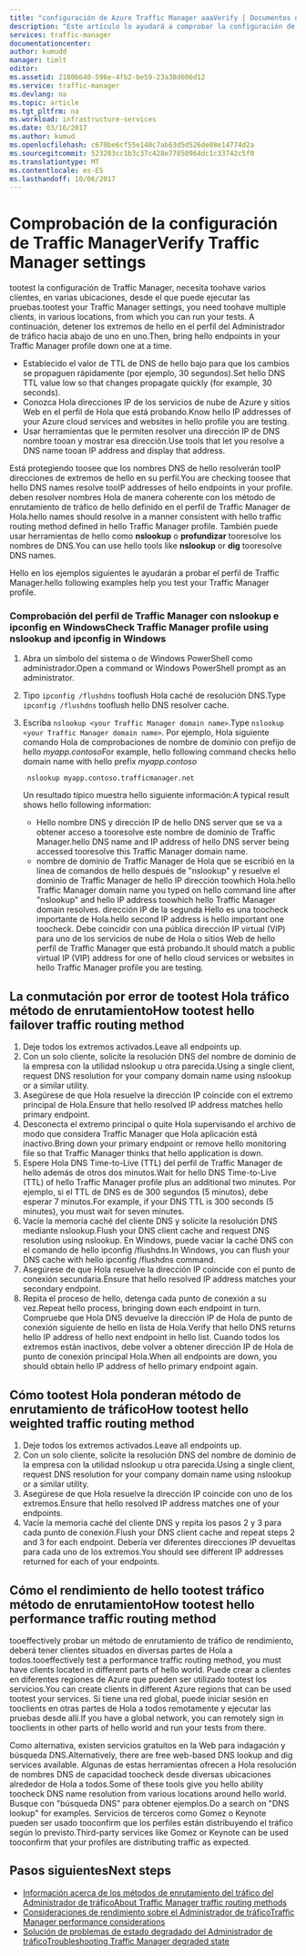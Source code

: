 ```yaml
---
title: "configuración de Azure Traffic Manager aaaVerify | Documentos de Microsoft"
description: "Este artículo lo ayudará a comprobar la configuración de Traffic Manager."
services: traffic-manager
documentationcenter: 
author: kumudd
manager: timlt
editor: 
ms.assetid: 2180b640-596e-4fb2-be59-23a38d606d12
ms.service: traffic-manager
ms.devlang: na
ms.topic: article
ms.tgt_pltfrm: na
ms.workload: infrastructure-services
ms.date: 03/16/2017
ms.author: kumud
ms.openlocfilehash: c670be6cf55e140c7ab63d5d526de08e14774d2a
ms.sourcegitcommit: 523283cc1b3c37c428e77850964dc1c33742c5f0
ms.translationtype: MT
ms.contentlocale: es-ES
ms.lasthandoff: 10/06/2017
---
```

# <a name="verify-traffic-manager-settings"></a><span data-ttu-id="32242-103">Comprobación de la configuración de Traffic Manager</span><span class="sxs-lookup"><span data-stu-id="32242-103">Verify Traffic Manager settings</span></span>

<span data-ttu-id="32242-104">tootest la configuración de Traffic Manager, necesita toohave varios clientes, en varias ubicaciones, desde el que puede ejecutar las pruebas.</span><span class="sxs-lookup"><span data-stu-id="32242-104">tootest your Traffic Manager settings, you need toohave multiple clients, in various locations, from which you can run your tests.</span></span> <span data-ttu-id="32242-105">A continuación, detener los extremos de hello en el perfil del Administrador de tráfico hacia abajo de uno en uno.</span><span class="sxs-lookup"><span data-stu-id="32242-105">Then, bring hello endpoints in your Traffic Manager profile down one at a time.</span></span>

* <span data-ttu-id="32242-106">Establecido el valor de TTL de DNS de hello bajo para que los cambios se propaguen rápidamente (por ejemplo, 30 segundos).</span><span class="sxs-lookup"><span data-stu-id="32242-106">Set hello DNS TTL value low so that changes propagate quickly (for example, 30 seconds).</span></span>
* <span data-ttu-id="32242-107">Conozca Hola direcciones IP de los servicios de nube de Azure y sitios Web en el perfil de Hola que está probando.</span><span class="sxs-lookup"><span data-stu-id="32242-107">Know hello IP addresses of your Azure cloud services and websites in hello profile you are testing.</span></span>
* <span data-ttu-id="32242-108">Usar herramientas que le permiten resolver una dirección IP de DNS nombre tooan y mostrar esa dirección.</span><span class="sxs-lookup"><span data-stu-id="32242-108">Use tools that let you resolve a DNS name tooan IP address and display that address.</span></span>

<span data-ttu-id="32242-109">Está protegiendo toosee que los nombres DNS de hello resolverán tooIP direcciones de extremos de hello en su perfil.</span><span class="sxs-lookup"><span data-stu-id="32242-109">You are checking toosee that hello DNS names resolve tooIP addresses of hello endpoints in your profile.</span></span> <span data-ttu-id="32242-110">deben resolver nombres Hola de manera coherente con los método de enrutamiento de tráfico de hello definido en el perfil de Traffic Manager de Hola.</span><span class="sxs-lookup"><span data-stu-id="32242-110">hello names should resolve in a manner consistent with hello traffic routing method defined in hello Traffic Manager profile.</span></span> <span data-ttu-id="32242-111">También puede usar herramientas de hello como **nslookup** o **profundizar** tooresolve los nombres de DNS.</span><span class="sxs-lookup"><span data-stu-id="32242-111">You can use hello tools like **nslookup** or **dig** tooresolve DNS names.</span></span>

<span data-ttu-id="32242-112">Hello en los ejemplos siguientes le ayudarán a probar el perfil de Traffic Manager.</span><span class="sxs-lookup"><span data-stu-id="32242-112">hello following examples help you test your Traffic Manager profile.</span></span>

### <a name="check-traffic-manager-profile-using-nslookup-and-ipconfig-in-windows"></a><span data-ttu-id="32242-113">Comprobación del perfil de Traffic Manager con nslookup e ipconfig en Windows</span><span class="sxs-lookup"><span data-stu-id="32242-113">Check Traffic Manager profile using nslookup and ipconfig in Windows</span></span>

1. <span data-ttu-id="32242-114">Abra un símbolo del sistema o de Windows PowerShell como administrador.</span><span class="sxs-lookup"><span data-stu-id="32242-114">Open a command or Windows PowerShell prompt as an administrator.</span></span>
2. <span data-ttu-id="32242-115">Tipo `ipconfig /flushdns` tooflush Hola caché de resolución DNS.</span><span class="sxs-lookup"><span data-stu-id="32242-115">Type `ipconfig /flushdns` tooflush hello DNS resolver cache.</span></span>
3. <span data-ttu-id="32242-116">Escriba `nslookup <your Traffic Manager domain name>`.</span><span class="sxs-lookup"><span data-stu-id="32242-116">Type `nslookup <your Traffic Manager domain name>`.</span></span> <span data-ttu-id="32242-117">Por ejemplo, Hola siguiente comando Hola de comprobaciones de nombre de dominio con prefijo de hello *myapp.contoso*</span><span class="sxs-lookup"><span data-stu-id="32242-117">For example, hello following command checks hello domain name with hello prefix *myapp.contoso*</span></span>

        nslookup myapp.contoso.trafficmanager.net

    <span data-ttu-id="32242-118">Un resultado típico muestra hello siguiente información:</span><span class="sxs-lookup"><span data-stu-id="32242-118">A typical result shows hello following information:</span></span>

    + <span data-ttu-id="32242-119">Hello nombre DNS y dirección IP de hello DNS server que se va a obtener acceso a tooresolve este nombre de dominio de Traffic Manager.</span><span class="sxs-lookup"><span data-stu-id="32242-119">hello DNS name and IP address of hello DNS server being accessed tooresolve this Traffic Manager domain name.</span></span>
    + <span data-ttu-id="32242-120">nombre de dominio de Traffic Manager de Hola que se escribió en la línea de comandos de hello después de "nslookup" y resuelve el dominio de Traffic Manager de hello IP dirección toowhich Hola.</span><span class="sxs-lookup"><span data-stu-id="32242-120">hello Traffic Manager domain name you typed on hello command line after "nslookup" and hello IP address toowhich hello Traffic Manager domain resolves.</span></span> <span data-ttu-id="32242-121">dirección IP de la segunda Hello es una toocheck importante de Hola.</span><span class="sxs-lookup"><span data-stu-id="32242-121">hello second IP address is hello important one toocheck.</span></span> <span data-ttu-id="32242-122">Debe coincidir con una pública dirección IP virtual (VIP) para uno de los servicios de nube de Hola o sitios Web de hello perfil de Traffic Manager que está probando.</span><span class="sxs-lookup"><span data-stu-id="32242-122">It should match a public virtual IP (VIP) address for one of hello cloud services or websites in hello Traffic Manager profile you are testing.</span></span>

## <a name="how-tootest-hello-failover-traffic-routing-method"></a><span data-ttu-id="32242-123">La conmutación por error de tootest Hola tráfico método de enrutamiento</span><span class="sxs-lookup"><span data-stu-id="32242-123">How tootest hello failover traffic routing method</span></span>

1. <span data-ttu-id="32242-124">Deje todos los extremos activados.</span><span class="sxs-lookup"><span data-stu-id="32242-124">Leave all endpoints up.</span></span>
2. <span data-ttu-id="32242-125">Con un solo cliente, solicite la resolución DNS del nombre de dominio de la empresa con la utilidad nslookup u otra parecida.</span><span class="sxs-lookup"><span data-stu-id="32242-125">Using a single client, request DNS resolution for your company domain name using nslookup or a similar utility.</span></span>
3. <span data-ttu-id="32242-126">Asegúrese de que Hola resuelve la dirección IP coincide con el extremo principal de Hola.</span><span class="sxs-lookup"><span data-stu-id="32242-126">Ensure that hello resolved IP address matches hello primary endpoint.</span></span>
4. <span data-ttu-id="32242-127">Desconecta el extremo principal o quite Hola supervisando el archivo de modo que considera Traffic Manager que Hola aplicación está inactivo.</span><span class="sxs-lookup"><span data-stu-id="32242-127">Bring down your primary endpoint or remove hello monitoring file so that Traffic Manager thinks that hello application is down.</span></span>
5. <span data-ttu-id="32242-128">Espere Hola DNS Time-to-Live (TTL) del perfil de Traffic Manager de hello además de otros dos minutos.</span><span class="sxs-lookup"><span data-stu-id="32242-128">Wait for hello DNS Time-to-Live (TTL) of hello Traffic Manager profile plus an additional two minutes.</span></span> <span data-ttu-id="32242-129">Por ejemplo, si el TTL de DNS es de 300 segundos (5 minutos), debe esperar 7 minutos.</span><span class="sxs-lookup"><span data-stu-id="32242-129">For example, if your DNS TTL is 300 seconds (5 minutes), you must wait for seven minutes.</span></span>
6. <span data-ttu-id="32242-130">Vacíe la memoria caché del cliente DNS y solicite la resolución DNS mediante nslookup.</span><span class="sxs-lookup"><span data-stu-id="32242-130">Flush your DNS client cache and request DNS resolution using nslookup.</span></span> <span data-ttu-id="32242-131">En Windows, puede vaciar la caché DNS con el comando de hello ipconfig /flushdns.</span><span class="sxs-lookup"><span data-stu-id="32242-131">In Windows, you can flush your DNS cache with hello ipconfig /flushdns command.</span></span>
7. <span data-ttu-id="32242-132">Asegúrese de que Hola resuelve la dirección IP coincide con el punto de conexión secundaria.</span><span class="sxs-lookup"><span data-stu-id="32242-132">Ensure that hello resolved IP address matches your secondary endpoint.</span></span>
8. <span data-ttu-id="32242-133">Repita el proceso de hello, detenga cada punto de conexión a su vez.</span><span class="sxs-lookup"><span data-stu-id="32242-133">Repeat hello process, bringing down each endpoint in turn.</span></span> <span data-ttu-id="32242-134">Compruebe que Hola DNS devuelve la dirección IP de Hola de punto de conexión siguiente de hello en lista de Hola.</span><span class="sxs-lookup"><span data-stu-id="32242-134">Verify that hello DNS returns hello IP address of hello next endpoint in hello list.</span></span> <span data-ttu-id="32242-135">Cuando todos los extremos están inactivos, debe volver a obtener dirección IP de Hola de punto de conexión principal Hola.</span><span class="sxs-lookup"><span data-stu-id="32242-135">When all endpoints are down, you should obtain hello IP address of hello primary endpoint again.</span></span>

## <a name="how-tootest-hello-weighted-traffic-routing-method"></a><span data-ttu-id="32242-136">Cómo tootest Hola ponderan método de enrutamiento de tráfico</span><span class="sxs-lookup"><span data-stu-id="32242-136">How tootest hello weighted traffic routing method</span></span>

1. <span data-ttu-id="32242-137">Deje todos los extremos activados.</span><span class="sxs-lookup"><span data-stu-id="32242-137">Leave all endpoints up.</span></span>
2. <span data-ttu-id="32242-138">Con un solo cliente, solicite la resolución DNS del nombre de dominio de la empresa con la utilidad nslookup u otra parecida.</span><span class="sxs-lookup"><span data-stu-id="32242-138">Using a single client, request DNS resolution for your company domain name using nslookup or a similar utility.</span></span>
3. <span data-ttu-id="32242-139">Asegúrese de que Hola resuelve la dirección IP coincide con uno de los extremos.</span><span class="sxs-lookup"><span data-stu-id="32242-139">Ensure that hello resolved IP address matches one of your endpoints.</span></span>
4. <span data-ttu-id="32242-140">Vacíe la memoria caché del cliente DNS y repita los pasos 2 y 3 para cada punto de conexión.</span><span class="sxs-lookup"><span data-stu-id="32242-140">Flush your DNS client cache and repeat steps 2 and 3 for each endpoint.</span></span> <span data-ttu-id="32242-141">Debería ver diferentes direcciones IP devueltas para cada uno de los extremos.</span><span class="sxs-lookup"><span data-stu-id="32242-141">You should see different IP addresses returned for each of your endpoints.</span></span>

## <a name="how-tootest-hello-performance-traffic-routing-method"></a><span data-ttu-id="32242-142">Cómo el rendimiento de hello tootest tráfico método de enrutamiento</span><span class="sxs-lookup"><span data-stu-id="32242-142">How tootest hello performance traffic routing method</span></span>

<span data-ttu-id="32242-143">tooeffectively probar un método de enrutamiento de tráfico de rendimiento, deberá tener clientes situados en diversas partes de Hola a todos.</span><span class="sxs-lookup"><span data-stu-id="32242-143">tooeffectively test a performance traffic routing method, you must have clients located in different parts of hello world.</span></span> <span data-ttu-id="32242-144">Puede crear a clientes en diferentes regiones de Azure que pueden ser utilizado tootest los servicios.</span><span class="sxs-lookup"><span data-stu-id="32242-144">You can create clients in different Azure regions that can be used tootest your services.</span></span> <span data-ttu-id="32242-145">Si tiene una red global, puede iniciar sesión en tooclients en otras partes de Hola a todos remotamente y ejecutar las pruebas desde allí.</span><span class="sxs-lookup"><span data-stu-id="32242-145">If you have a global network, you can remotely sign in tooclients in other parts of hello world and run your tests from there.</span></span>

<span data-ttu-id="32242-146">Como alternativa, existen servicios gratuitos en la Web para indagación y búsqueda DNS.</span><span class="sxs-lookup"><span data-stu-id="32242-146">Alternatively, there are free web-based DNS lookup and dig services available.</span></span> <span data-ttu-id="32242-147">Algunas de estas herramientas ofrecen a Hola resolución de nombres DNS de capacidad toocheck desde diversas ubicaciones alrededor de Hola a todos.</span><span class="sxs-lookup"><span data-stu-id="32242-147">Some of these tools give you hello ability toocheck DNS name resolution from various locations around hello world.</span></span> <span data-ttu-id="32242-148">Busque con "búsqueda DNS" para obtener ejemplos.</span><span class="sxs-lookup"><span data-stu-id="32242-148">Do a search on "DNS lookup" for examples.</span></span> <span data-ttu-id="32242-149">Servicios de terceros como Gomez o Keynote pueden ser usado tooconfirm que los perfiles están distribuyendo el tráfico según lo previsto.</span><span class="sxs-lookup"><span data-stu-id="32242-149">Third-party services like Gomez or Keynote can be used tooconfirm that your profiles are distributing traffic as expected.</span></span>

## <a name="next-steps"></a><span data-ttu-id="32242-150">Pasos siguientes</span><span class="sxs-lookup"><span data-stu-id="32242-150">Next steps</span></span>

* [<span data-ttu-id="32242-151">Información acerca de los métodos de enrutamiento del tráfico del Administrador de tráfico</span><span class="sxs-lookup"><span data-stu-id="32242-151">About Traffic Manager traffic routing methods</span></span>](traffic-manager-routing-methods.md)
* [<span data-ttu-id="32242-152">Consideraciones de rendimiento sobre el Administrador de tráfico</span><span class="sxs-lookup"><span data-stu-id="32242-152">Traffic Manager performance considerations</span></span>](traffic-manager-performance-considerations.md)
* [<span data-ttu-id="32242-153">Solución de problemas de estado degradado del Administrador de tráfico</span><span class="sxs-lookup"><span data-stu-id="32242-153">Troubleshooting Traffic Manager degraded state</span></span>](traffic-manager-troubleshooting-degraded.md)
